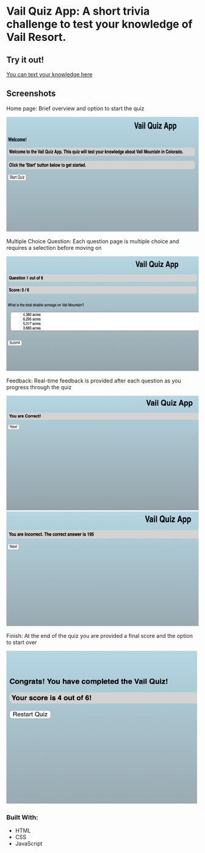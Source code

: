 # Vail Quiz App: A short trivia challenge to test your knowledge of Vail Resort.

## Try it out!
[You can text your knowledge here](https://alex-mccaffrey.github.io/vail-quiz-app/)

## Screenshots

Home page: Brief overview and option to start the quiz

<img src="./images/quiz-home.jpeg" width="600" height="300"/>


Multiple Choice Question: Each question page is multiple choice and requires a selection before moving on

<img src="./images/quiz-question.jpeg" width="600" height="300"/>


Feedback: Real-time feedback is provided after each question as you progress through the quiz

<img src="./images/quiz-correct.jpeg" width="600" height="300"/>
<img src="./images/quiz-incorrect.jpeg" width="600" height="300"/>

Finish: At the end of the quiz you are provided a final score and the option to start over

<img src="./images/quiz-end.jpeg" width="500" height="400"/>


### Built With:
- HTML
- CSS
- JavaScript

